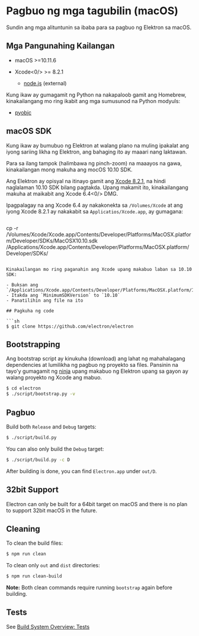 # Pagbuo ng mga tagubilin (macOS)

Sundin ang mga alituntunin sa ibaba para sa pagbuo ng Elektron sa macOS.

## Mga Pangunahing Kailangan

- macOS >=10.11.6
- Xcode<0/> >= 8.2.1</li> 
    
    - [node.js](https://nodejs.org) (external)</ul> 
    
    Kung ikaw ay gumagamit ng Python na nakapaloob gamit ang Homebrew, kinakailangang mo ring ikabit ang mga sumusunod na Python modyuls:
    
    - [pyobjc](https://pythonhosted.org/pyobjc/install.html)
    
    ## macOS SDK
    
    Kung ikaw ay bumubuo ng Elektron at walang plano na muling ipakalat ang iyong sariing likha ng Elektron, ang bahaging ito ay maaari nang laktawan.
    
    Para sa ilang tampok (halimbawa ng pinch-zoom) na maaayos na gawa, kinakailangan mong makuha ang mocOS 10.10 SDK.
    
    Ang Elektron ay opisyal na itinayo gamit ang [Xcode 8.2.1](http://adcdownload.apple.com/Developer_Tools/Xcode_8.2.1/Xcode_8.2.1.xip), na hindi naglalaman 10.10 SDK bilang pagtakda. Upang makamit ito, kinakailangang makuha at maikabit ang Xcode 6.4<0/> DMG.</p> 
    
    Ipagpalagay na ang Xcode 6.4 ay nakakonekta sa `/Volumes/Xcode` at ang iyong Xcode 8.2.1 ay nakakabit sa `Applicatios/Xcode.app`, ay gumagana:
    
    ```sh
cp -r /Volumes/Xcode/Xcode.app/Contents/Developer/Platforms/MacOSX.platform/Developer/SDKs/MacOSX10.10.sdk /Applications/Xcode.app/Contents/Developer/Platforms/MacOSX.platform/Developer/SDKs/
```

Kinakailangan mo ring paganahin ang Xcode upang makabuo laban sa 10.10 SDK:

- Buksan ang `/Applications/Xcode.app/Contents/Developer/Platforms/MacOSX.platform/Info.plist`
- Itakda ang `MinimumSDKVersion` to `10.10`
- Panatilihin ang file na ito

## Pagkuha ng code

```sh
$ git clone https://github.com/electron/electron
```

## Bootstrapping

Ang bootstrap script ay kinukuha (download) ang lahat ng mahahalagang dependencies at lumilikha ng pagbuo ng proyekto sa files. Pansinin na tayo'y gumagamit ng [ninja](https://ninja-build.org/) upang makabuo ng Elektron upang sa gayon ay walang proyekto ng Xcode ang mabuo.

```sh
$ cd electron
$ ./script/bootstrap.py -v
```

## Pagbuo

Build both `Release` and `Debug` targets:

```sh
$ ./script/build.py
```

You can also only build the `Debug` target:

```sh
$ ./script/build.py -c D
```

After building is done, you can find `Electron.app` under `out/D`.

## 32bit Support

Electron can only be built for a 64bit target on macOS and there is no plan to support 32bit macOS in the future.

## Cleaning

To clean the build files:

```sh
$ npm run clean
```

To clean only `out` and `dist` directories:

```sh
$ npm run clean-build
```

**Note:** Both clean commands require running `bootstrap` again before building.

## Tests

See [Build System Overview: Tests](build-system-overview.md#tests)